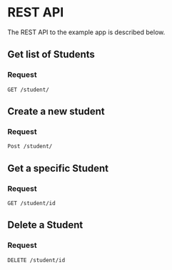 # REST API

The REST API to the example app is described below.

## Get list of Students

### Request

`GET /student/`

## Create a new student

### Request

`Post /student/`

## Get a specific Student

### Request

`GET /student/id`

## Delete a Student

### Request

`DELETE /student/id`
